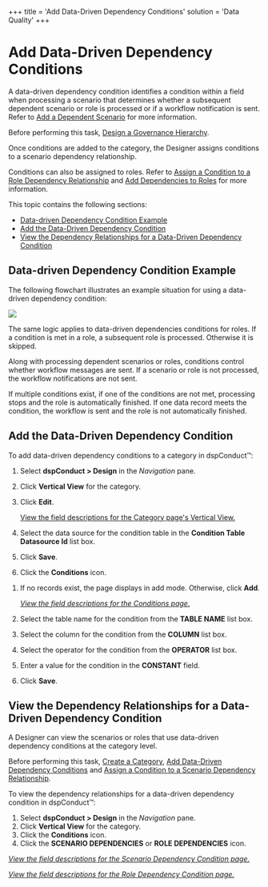 +++
title = 'Add Data-Driven Dependency Conditions'
solution = 'Data Quality'
+++

# Add Data-Driven Dependency Conditions

A data-driven dependency condition identifies a condition within a field
when processing a scenario that determines whether a subsequent
dependent scenario or role is processed or if a workflow notification is
sent. Refer to [Add a Dependent Scenario](Add_a_Dependent_Scenario.htm)
for more information.

Before performing this task, [Design a Governance
Hierarchy](dspConduct_Design_Process_Overview.htm).

Once conditions are added to the category, the Designer assigns
conditions to a scenario dependency relationship.

Conditions can also be assigned to roles. Refer to [Assign a Condition
to a Role Dependency
Relationship](Role_Dependencies.htm#Assign_a_Condition_to_a_Role_Dependency_Relationship)
and [Add Dependencies to
Roles](Role_Dependencies.htm#Add_Dependencies_to_Roles) for more
information.

This topic contains the following sections:

  - [Data-driven Dependency Condition
    Example](#Data_driven_Dependency_Condition_Example)
  - [Add the Data-Driven Dependency
    Condition](#Add_the_Data-Driven_Dependency_Condition)
  - [View the Dependency Relationships for a Data-Driven Dependency
    Condition](#View_the_Dependency_Relationships_for_a_Data_Driven_Dependency_Condition)

## <span id="Data_driven_Dependency_Condition_Example"></span>Data-driven Dependency Condition Example

The following flowchart illustrates an example situation for using a
data-driven dependency condition:

![](../../../Resources/Images/DataDrivenDependencies.png)

The same logic applies to data-driven dependencies conditions for roles.
If a condition is met in a role, a subsequent role is processed.
Otherwise it is skipped.

Along with processing dependent scenarios or roles, conditions control
whether workflow messages are sent. If a scenario or role is not
processed, the workflow notifications are not sent.

If multiple conditions exist, if one of the conditions are not met,
processing stops and the role is automatically finished. If one data
record meets the condition, the workflow is sent and the role is not
automatically
finished.

## <span id="Add_the_Data-Driven_Dependency_Condition"></span>Add the Data-Driven Dependency Condition

To add data-driven dependency conditions to a category in dspConduct™:

1.  Select <span style="font-weight: bold;">dspConduct \> Design</span>
    in the *Navigation* pane.

2.  Click **Vertical View** for the category.

3.  Click **Edit**.
    
    [View the field descriptions for the Category page's Vertical
    View.](../Page_Desc/Category_H.htm#Category_V)

4.  Select the data source for the condition table in the **Condition
    Table Datasource Id** list box.

5.  Click **Save**.

6.  Click the **Conditions** icon.

<!-- end list -->

1.  If no records exist, the page displays in add mode. Otherwise, click
    **Add**.
    
    *[View the field descriptions for the Conditions
    page.](../Page_Desc/Conditions.htm)*

2.  Select the table name for the condition from the **TABLE NAME** list
    box.

3.  Select the column for the condition from the **COLUMN** list box.

4.  Select the operator for the condition from the **OPERATOR** list
    box.

5.  Enter a value for the condition in the
    <span style="font-weight: bold;">CONSTANT</span> field.

6.  Click
**Save**.

## <span id="View_the_Dependency_Relationships_for_a_Data_Driven_Dependency_Condition"></span>View the Dependency Relationships for a Data-Driven Dependency Condition

A Designer can view the scenarios or roles that use data-driven
dependency conditions at the category level.

Before performing this task, [Create a Category](Create_a_Category.htm),
[Add Data-Driven Dependency Conditions](#) and [Assign a Condition to a
Scenario Dependency
Relationship](Assign_a_Condition_to_a_Scenario_Dependency_Relationship.htm).

To view the dependency relationships for a data-driven dependency
condition in dspConduct™:

1.  Select <span style="font-weight: bold;">dspConduct \>
    </span>**Design** in the *Navigation* pane.
2.  Click **Vertical View** for the category.
3.  Click the **Conditions** icon.
4.  Click the **SCENARIO DEPENDENCIES** or **ROLE DEPENDENCIES** icon.

*[View the field descriptions for the Scenario Dependency Condition
page.](../Page_Desc/Scenario_Dependency_Condition.htm)*

*[View the field descriptions for the Role Dependency Condition
page.](../Page_Desc/Role_Dependency_Condition.htm)*
